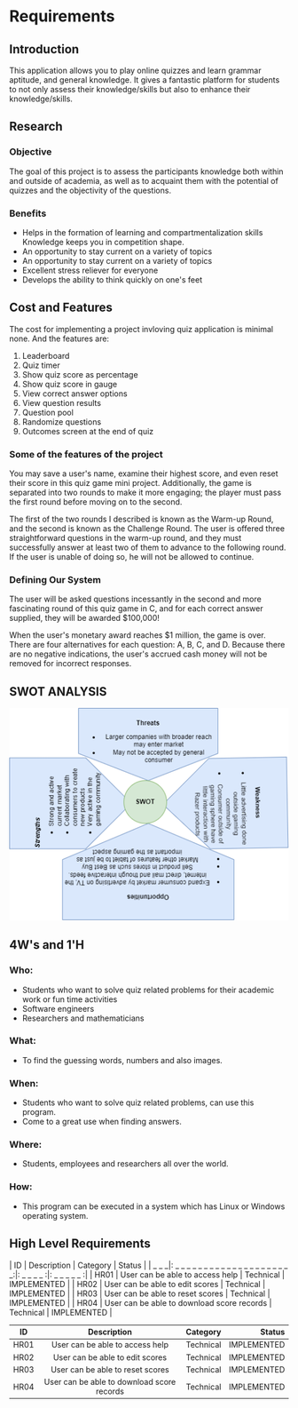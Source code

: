 # Requirements

## Introduction

This application allows you to play online quizzes and learn grammar aptitude, and general knowledge. It gives a fantastic platform for students to not only assess their knowledge/skills but also to enhance their knowledge/skills.

## Research
### Objective
The goal of this project is to assess the participants knowledge both within and outside of academia, as well as to acquaint them with the potential of quizzes and the objectivity of the questions.

### Benefits
* Helps in the formation of learning and compartmentalization skills Knowledge keeps you in competition shape.
* An opportunity to stay current on a variety of topics 
* An opportunity to stay current on a variety of topics 
* Excellent stress reliever for everyone 
* Develops the ability to think quickly on one's feet

## Cost and Features
The cost for implementing a project invloving quiz application is minimal none. And the features are:
1. Leaderboard
2. Quiz timer
3. Show quiz score as percentage
4. Show quiz score in gauge
5. View correct answer options
6. View question results
7. Question pool
8. Randomize questions
9. Outcomes screen at the end of quiz

### Some of the features of the project
You may save a user's name, examine their highest score, and even reset their score in this quiz game mini project. Additionally, the game is separated into two rounds to make it more engaging; the player must pass the first round before moving on to the second.

The first of the two rounds I described is known as the Warm-up Round, and the second is known as the Challenge Round. The user is offered three straightforward questions in the warm-up round, and they must successfully answer at least two of them to advance to the following round. If the user is unable of doing so, he will not be allowed to continue.

### Defining Our System
The user will be asked questions incessantly in the second and more fascinating round of this quiz game in C, and for each correct answer supplied, they will be awarded $100,000!

When the user's monetary award reaches $1 million, the game is over. There are four alternatives for each question: A, B, C, and D. Because there are no negative indications, the user's accrued cash money will not be removed for incorrect responses.

## SWOT ANALYSIS
![alt-text](https://github.com/Karthikeyan1411/M1_Game_Quiz/blob/main/1_Requirements/swot_analys.drawio.png)

## 4W's and 1'H
### Who:
* Students who want to solve quiz related problems for their academic work or fun time activities
* Software engineers
* Researchers and mathematicians

### What:
* To find the guessing words, numbers and also images.

### When:
* Students who want to solve quiz related problems, can use this program.
* Come to a great use when finding answers.

### Where:
* Students, employees and researchers all over the world.

### How:
* This program can be executed in a system which has Linux or Windows operating system.

## High Level Requirements
| ID   | Description                                | Category  | Status      |
| _ _ _|: _ _ _ _ _ _ _ _ _ _ _ _ _ _ _ _ _ _ _ _ _:|: _ _ _ _ :|: _ _ _ _ _ :|
| HR01 | User can be able to access help            | Technical | IMPLEMENTED |
| HR02 | User can be able to edit scores            | Technical | IMPLEMENTED |
| HR03 | User can be able to reset scores           | Technical | IMPLEMENTED |
| HR04 | User can be able to download score records | Technical | IMPLEMENTED |

| ID    | Description                                | Category  | Status      |
| ------|:------------------------------------------:| ---------:|------------:|
| HR01  | User can be able to access help            | Technical | IMPLEMENTED |
| HR02  | User can be able to edit scores            | Technical | IMPLEMENTED |
| HR03  | User can be able to reset scores           | Technical | IMPLEMENTED |
| HR04  | User can be able to download score records | Technical | IMPLEMENTED |